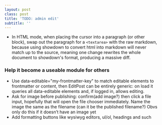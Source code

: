 ```yaml
---
layout: post
class: post
title: 'TODO: admin edit'
subtitle: ''
---
```


- In HTML mode, when placing the cursor into a paragraph (or other block), swap out the paragraph for a `<textarea>` with the raw markdown, because using showdown to convert html into markdown will never match up to the source, meaning one change rewrites the whole document to showdown's format, producing a massive diff.

### Help it become a useable module for others

- Use data-editable="my-frontmatter-key" to match editable elements to frontmatter or content, then EditPost can be entirely generic: on load it queries all data-editable elements and, if logged in, allows editing.
- Ask for image before publishing: confirm(add image?) then click a file input, hopefully that will open the file chooser immediately. Name the image the same as the filename (can it be the published filename?) Obvs only do this if it doesn’t have an image yet
- Add formatting buttons like wysiwyg editors, ul/ol, headings and such
